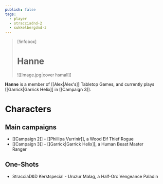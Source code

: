 ```yaml
---
publish: false
tags:
  - player
  - stracciadnd-2
  - sukkelbergdnd-3
---
```

> [!infobox]  
> # Hanne
> ![[Image.jpg|cover hsmall]]  

**Hanne** is a member of [[Alex|Alex's]] Tabletop Games, and currently plays [[Garrick|Garrick Helix]] in [[Campaign 3]].
# Characters
## Main campaigns
- [[Campaign 2]] - [[Phillipa Vurrinir]], a Wood Elf Thief Rogue
- [[Campaign 3]] - [[Garrick|Garrick Helix]], a Human Beast Master Ranger
## One-Shots
- StracciaD&D Kerstspecial - Uruzur Malag, a Half-Orc Vengeance Paladin